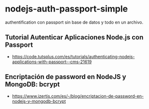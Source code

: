 # nodejs-auth-passport-simple
authentification con passport sin base de datos y todo en un archivo.
## Tutorial Autenticar Aplicaciones Node.js con Passport

* https://code.tutsplus.com/es/tutorials/authenticating-nodejs-applications-with-passport--cms-21619
## Encriptación de password en NodeJS y MongoDB: bcrypt

* https://www.izertis.com/es/-/blog/encriptacion-de-password-en-nodejs-y-mongodb-bcrypt
